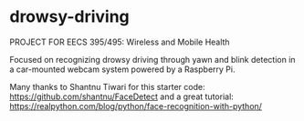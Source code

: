 # drowsy-driving

PROJECT FOR EECS 395/495: Wireless and Mobile Health

Focused on recognizing drowsy driving through yawn and blink detection in a car-mounted webcam system powered by a Raspberry Pi.



Many thanks to Shantnu Tiwari for this starter code:
https://github.com/shantnu/FaceDetect
and a great tutorial:
https://realpython.com/blog/python/face-recognition-with-python/
